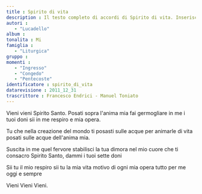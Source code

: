 ```yaml
--- 
title : Spirito di vita
description : Il testo completo di accordi di Spirito di vita. Inseriscila nel tuo canzoniere!
autori : 
   - "Lucadello"
album : 
tonalita : Mi
famiglia : 
   - "Liturgica"
gruppo : 
momenti : 
   - "Ingresso"
   - "Congedo"
   - "Pentecoste"
identificatore : spirito_di_vita
datarevisione : 2011_12_31
trascrittore : Francesco Endrici - Manuel Toniato
--- 
```




Vieni vieni Spirito Santo.
Posati sopra l'anima mia
fai germogliare in me i tuoi doni
sii in me respiro e mia opera.


Tu che nella creazione del mondo
ti posasti sulle  acque
per animarle di vita 
posati sulle acque dell'anima mia.


Suscita in me quel fervore 
stabilisci la tua dimora
nel mio cuore che ti consacro 
Spirito Santo, dammi i tuoi sette doni


Sii tu il mio respiro 
sii tu la mia vita
motivo di ogni mia opera 
tutto per me oggi e sempre


Vieni Vieni Vieni.  


